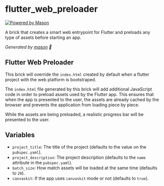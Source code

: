 # flutter_web_preloader

[![Powered by Mason](https://img.shields.io/endpoint?url=https%3A%2F%2Ftinyurl.com%2Fmason-badge)](https://github.com/felangel/mason)

A brick that creates a smart web entrypoint for Flutter and preloads any type of assets before starting an app.

_Generated by [mason][1] 🧱_

## Flutter Web Preloader

This brick will override the `index.html` created by default when a flutter project
with the web platform is bootstraped.

The `index.html` file generated by this brick will add additional JavaScript code
in order to preload assets used by the Flutter app. This ensures that when the app is
presented to the user, the assets are already cached by the browser and prevents
the application from loading piece by piece.

While the assets are being preloaded, a realistic progress bar will be presented
to the user.

## Variables

 - `project_title`: The title of the project (defaults to the value on the `pubspec.yaml`).
 - `project_description`: The project description (defaults to the `name` attribute in the `pubspec.yaml`).
 - `batch_size`: How match assets will be loaded at the same time (defaults to `20`).
 - `canvaskit`: If the app uses `canvaskit` mode or not (defaults to `true`).



[1]: https://github.com/felangel/mason
